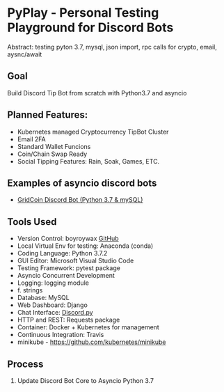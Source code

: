 # PyPlay - Personal Testing Playground for Discord Bots
Abstract: testing pyton 3.7, mysql, json import, rpc calls for crypto, email, aysnc/await

## Goal
Build Discord Tip Bot from scratch with Python3.7 and asyncio

## Planned Features:
- Kubernetes managed Cryptocurrency TipBot Cluster
- Email 2FA
- Standard Wallet Funcions
- Coin/Chain Swap Ready
- Social Tipping Features: Rain, Soak, Games, ETC.

## Examples of asyncio discord bots
- [GridCoin Discord Bot (Python 3.7 & mySQL)](https://gitlab.com/delta1512/grc-wallet-bot)

## Tools Used
- Version Control: boyroywax [GitHub](https://github.com/boyroywax/pyplay)
- Local Virtual Env for testing: Anaconda (conda)
- Coding Language: Python 3.7.2
- GUI Editor: Microsoft Visual Studio Code
- Testing Framework: pytest package
- Asyncio Concurrent Development
- Logging: logging module
- f. strings
- Database: MySQL
- Web Dashboard: Django
- Chat Interface: [Discord.py](https://discordpy.readthedocs.io/en/latest/migrating.html)
- HTTP and REST: Requests package
- Container: Docker + Kubernetes for management
- Continuous Integration: Travis
- minikube - https://github.com/kubernetes/minikube

## Process
1. Update Discord Bot Core to Asyncio Python 3.7

  




